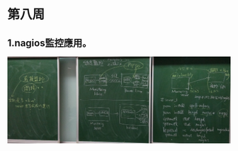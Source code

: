 # 第八周
## 1.nagios監控應用。
![image](https://github.com/LarrySu508/Linux_note/blob/master/Week8/IMAG0710.jpg)
